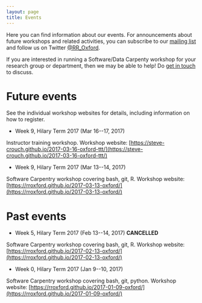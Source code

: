 ```yaml
---
layout: page
title: Events
---
```


Here you can find information about our events. For announcements
about future workshops and related activities, you can subscribe to
our [mailing list](https://web.maillist.ox.ac.uk/ox/info/rroxford) and
follow us on Twitter [@RR_Oxford](https://twitter.com/RR_Oxford).

If you are interested in running a Software/Data Carpenty workshop for
your research group or department, then we may be able to help! Do
[get in touch](contact.md) to discuss.

# Future events

See the individual workshop websites for details, including
information on how to register.

- Week 9, Hilary Term 2017 (Mar 16--17, 2017)

Instructor training workshop. Workshop website:
[https://steve-crouch.github.io/2017-03-16-oxford-ttt/](https://steve-crouch.github.io/2017-03-16-oxford-ttt/)

- Week 9, Hilary Term 2017 (Mar 13--14, 2017)

Software Carpentry workshop covering bash, git, R. Workshop website:
[https://rroxford.github.io/2017-03-13-oxford/](https://rroxford.github.io/2017-03-13-oxford/)

# Past events

- Week 5, Hilary Term 2017 (Feb 13--14, 2017) **CANCELLED**

Software Carpentry workshop covering bash, git, R. Workshop website:
[https://rroxford.github.io/2017-02-13-oxford/](https://rroxford.github.io/2017-02-13-oxford/)

- Week 0, Hilary Term 2017 (Jan 9--10, 2017)

Software Carpentry workshop covering bash, git, python. Workshop
website:
[https://rroxford.github.io/2017-01-09-oxford/](https://rroxford.github.io/2017-01-09-oxford/)
